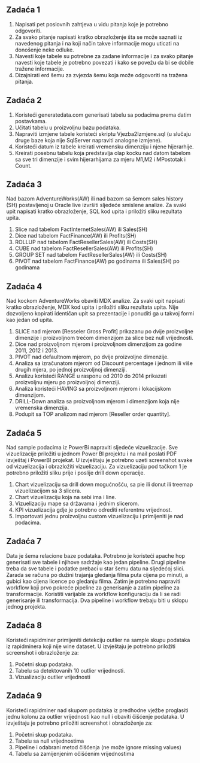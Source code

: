 ## Zadaća 1
1. Napisati pet poslovnih zahtjeva u vidu pitanja koje je potrebno odgovoriti.
2. Za svako pitanje napisati kratko obrazloženje šta se može saznati iz navedenog pitanja i na koji način takve informacije mogu uticati na donošenje neke odluke.
3. Navesti koje tabele su potrebne za zadane informacije i za svako pitanje navesti koje tabele je potrebno povezati i kako se povežu da bi se dobile tražene informacije.
4. Dizajnirati erd šemu za zvjezda šemu koja može odgovoriti na tražena pitanja.

## Zadaća 2
1. Koristeći generatedata.com generisati tabelu sa podacima prema datim postavkama.
2. Učitati tabelu u proizvoljnu bazu podataka.
3. Napraviti izmjene tabele koristeći skriptu Vjezba2Izmjene.sql (u slučaju druge baze koja nije SqlServer napraviti analogne izmjene).
4. Koristeći datum iz tabele kreirati vremensku dimenziju i njene hijerarhije.
5. Kreirati posebnu tabelu koja predstavlja olap kocku nad datom tabelom sa sve tri dimenzije i svim hijerarhijama za mjeru M1,M2 i MPostotak i Count.

## Zadaća 3
Nad bazom AdventureWorks(AW) ili nad bazom sa šemom sales history (SH) postavljenoj u Oracle live izvršiti sljedeće smislene analize. Za svaki upit napisati kratko obrazloženje, SQL kod upita i priložiti sliku rezultata upita.
1. Slice nad tabelom FactInternetSales(AW) ili Sales(SH)
2. Dice nad tabelom FactFinance(AW) ili Profits(SH)
3. ROLLUP nad tabelom FactResellerSales(AW) ili Costs(SH)
4. CUBE nad tabelom FactResellerSales(AW) ili Profits(SH)
5. GROUP SET nad tabelom FactResellerSales(AW) ili Costs(SH)
6. PIVOT nad tabelom FactFinance(AW) po godinama ili Sales(SH) po godinama

## Zadaća 4
Nad kockom AdventureWorks obaviti MDX analize. Za svaki upit napisati kratko obrazloženje, MDX kod upita i priložiti sliku rezultata upita. Nije dozvoljeno kopirati identičan upit sa prezentacije i ponuditi ga u takvoj formi kao jedan od upita.
1. SLICE nad mjerom [Resseler Gross Profit] prikazanu po dvije proizvoljne dimenzije i proizvoljnom trećom dimenzijom za slice bez null vrijednosti.
2. Dice nad proizvoljnom mjerom i proizvoljnom dimenzijom za godine 2011, 2012 i 2013.
3. PIVOT nad defaultnom mjerom, po dvije proizvoljne dimenzije.
4. Analiza sa izračunatom mjerom od Discount percentage i jednom ili više drugih mjera, po jednoj proizvoljnoj dimenziji.
5. Analizu koristeći RANGE u rasponu od 2010 do 2014 prikazati proizvoljnu mjeru po proizvoljnoj dimenziji.
6. Analiza koristeći HAVING sa proizvoljnom mjerom i lokacijskom dimenzijom.
7. DRILL-Down analiza sa proizvoljnom mjerom i dimenzijom koja nije vremenska dimenzija.
8. Podupit sa TOP analizom nad mjerom [Reseller order quantity].

## Zadaća 5
Nad sample podacima iz PowerBi napraviti sljedeće vizuelizacije. Sve vizuelizacije priložiti u jednom Power BI projektu i na mail poslati PDF izvještaj i PowerBI projekat. U izvještaju je potrebno uzeti screenshot svake od vizuelizacija i obrazložiti vizuelizaciju. Za vizuelizaciju pod tačkom 1 je potrebno priložiti sliku prije i poslije drill down operacije.
1. Chart vizuelizaciju sa drill down mogućnošću, sa pie ili donut ili treemap vizuelizacijom sa 3 slicera.
2. Chart vizuelizaciju koja na sebi ima i line.
3. Vizuelizaciju mape sa državama i jednim slicerom.
4. KPI vizuelizacija gdje je potrebno odrediti referentnu vrijednost.
5. Importovati jednu proizvoljnu custom vizuelizaciju i primijeniti je nad podacima.
   
## Zadaća 7
Data je šema relacione baze podataka. Potrebno je koristeći apache hop generisati sve tabele i njihove sadržaje kao jedan pipeline.
Drugi pipeline treba da sve tabele i podatke prebaci u star šemu datu na sljedećoj slici. Zarada se računa po dužini trajanja gledanja filma puta cijena po minuti, a gubici kao cijena licence po gledanju filma. Zatim je potrebno napraviti workflow koji prvo pokreće pipeline za generisanje a zatim pipeline za transformacije. Koristiti varijable za workflow konfiguraciju da li se radi generisanje ili transformacija. Dva pipeline i workflow trebaju biti u sklopu jednog projekta.

## Zadaća 8
Koristeći rapidminer primijeniti detekciju outlier na sample skupu podataka iz rapidminera koji nije wine dataset. U izvještaju je potrebno priložiti screenshot i obrazloženje za:
1. Početni skup podataka.
2. Tabelu sa detektovanih 10 outlier vrijednosti.
3. Vizualizaciju outlier vrijednosti
   
## Zadaća 9
Koristeći rapidminer nad skupom podataka iz predhodne vježbe proglasiti jednu kolonu za outlier vrijednosti kao null i obaviti čišćenje podataka. U izvještaju je potrebno priložiti screenshot i obrazloženje za:
1. Početni skup podataka.
2. Tabelu sa null vrijednostima
3. Pipeline i odabrani metod čišćenja (ne može ignore missing values)
4. Tabelu sa zamijenjenim očišćenim vrijednostima
